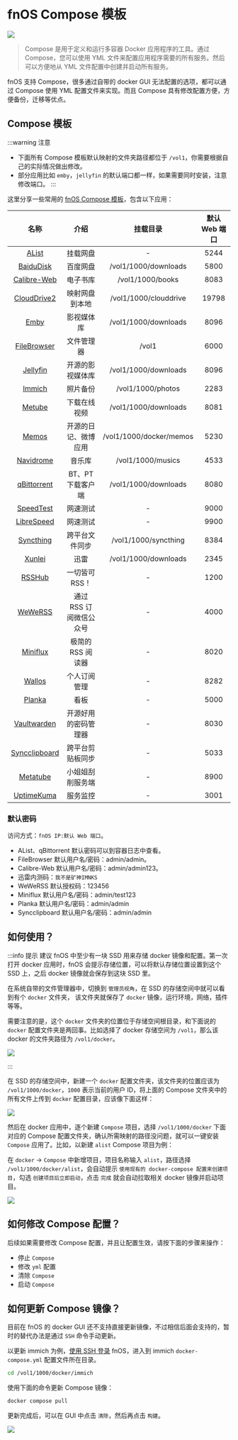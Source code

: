 # fnOS Compose 模板

![](https://img.slarker.me/wiki/d1f910c1b4c74765ba2754b10c8002e3.jpeg)

> Compose 是用于定义和运行多容器 Docker 应用程序的工具。通过 Compose，您可以使用 YML 文件来配置应用程序需要的所有服务。然后可以方便地从 YML 文件配置中创建并启动所有服务。

fnOS 支持 Compose，很多通过自带的 docker GUI 无法配置的选项，都可以通过 Compose 使用 YML 配置文件来实现。而且 Compose 具有修改配置方便，方便备份，迁移等优点。

## Compose 模板

:::warning 注意
- 下面所有 Compose 模板默认映射的文件夹路径都位于 `/vol1`，你需要根据自己的实际情况做出修改。
- 部分应用比如 `emby`，`jellyfin` 的默认端口都一样，如果需要同时安装，注意修改端口。
:::

这里分享一些常用的 [fnOS Compose 模板](https://www.123pan.com/s/1JKMjv-ICao)，包含以下应用：

| 名称        |     介绍      |  挂载目录 | 默认 Web 端口 |
| :-------------: | :-----------: | :----: | :----: |
| [AList](https://alist.nn.ci/zh/)       | 挂载网盘 | - | 5244 | 
| [BaiduDisk](https://hub.docker.com/r/johngong/baidunetdisk)       | 百度网盘 | /vol1/1000/downloads | 5800 |
|  [Calibre-Web](https://hub.docker.com/r/linuxserver/calibre-web)      |   电子书库   |  /vol1/1000/books | 8083 |
|  [CloudDrive2](https://www.clouddrive2.com/) |   映射网盘到本地    |   /vol1/1000/clouddrive | 19798 |
|  [Emby](https://hub.docker.com/r/amilys/embyserver) |   影视媒体库    |   /vol1/1000/downloads | 8096 |
|  [FileBrowser](https://github.com/filebrowser/filebrowser) |   文件管理器    |   /vol1 | 6000 |
|  [Jellyfin](https://hub.docker.com/r/nyanmisaka/jellyfin) |   开源的影视媒体库    |   /vol1/1000/downloads | 8096 |
|  [Immich](https://immich.app/) |   照片备份    |   /vol1/1000/photos | 2283 |
|  [Metube](https://github.com/alexta69/metube) |   下载在线视频    |   /vol1/1000/downloads | 8081 |
|  [Memos](https://github.com/usememos/memos) |   开源的日记、微博应用    |   /vol1/1000/docker/memos | 5230 |
|  [Navidrome](https://github.com/navidrome/navidrome) |   音乐库    |   /vol1/1000/musics | 4533 |
|  [qBittorrent](https://hub.docker.com/r/linuxserver/qbittorrent) |   BT、PT 下载客户端    |   /vol1/1000/downloads | 8080 |
|  [SpeedTest](https://hub.docker.com/r/openspeedtest/latest) |   网速测试    |   - | 9000 |
|  [LibreSpeed](https://docs.linuxserver.io/images/docker-librespeed/) |   网速测试    |   - | 9900 |
|  [Syncthing](https://docs.linuxserver.io/images/docker-syncthing) |   跨平台文件同步    |   /vol1/1000/syncthing | 8384 |
|  [Xunlei](https://github.com/cnk3x/xunlei) |   迅雷    |   /vol1/1000/downloads | 2345 |
|  [RSSHub](https://docs.rsshub.app/) |   一切皆可 RSS！    |   - | 1200 |
|  [WeWeRSS](https://github.com/cooderl/wewe-rss) |   通过 RSS 订阅微信公众号    |   - | 4000 |
|  [Miniflux](https://miniflux.app/) |   极简的 RSS 阅读器    |   - | 8020 |
|  [Wallos](https://github.com/ellite/Wallos) |   个人订阅管理    |   - | 8282 |
|  [Planka](https://planka.app) |   看板    |   - | 5000 |
|  [Vaultwarden](https://hub.docker.com/r/vaultwarden/server) |   开源好用的密码管理器   |   - | 8030 |
|  [Syncclipboard](https://github.com/Jeric-X/SyncClipboard) |   跨平台剪贴板同步   |   - | 5033 |
|  [Metatube](https://metatube-community.github.io/README_ZH/) |   小姐姐刮削服务端   |   - | 8900 |
|  [UptimeKuma](https://github.com/louislam/uptime-kuma) |   服务监控  |   - | 3001 |


### 默认密码

访问方式：`fnOS IP:默认 Web 端口`。

- AList、qBittorrent 默认密码可以到容器日志中查看。
- FileBrowser 默认用户名/密码：admin/admin。
- Calibre-Web 默认用户名/密码：admin/admin123。
- 迅雷内测码：`我不是矿神IMNKS`
- WeWeRSS 默认授权码：123456
- Miniflux 默认用户名/密码：admin/test123
- Planka 默认用户名/密码：admin/admin
- Syncclipboard 默认用户名/密码：admin/admin

## 如何使用？

:::info 提示
建议 fnOS 中至少有一块 SSD 用来存储 docker 镜像和配置。第一次打开 docker 应用时，fnOS 会提示存储位置，可以将默认存储位置设置到这个 SSD 上，之后 docker 镜像就会保存到这块 SSD 里。

在系统自带的文件管理器中，切换到 `管理员视角`，在 SSD 的存储空间中就可以看到有个 `docker` 文件夹， 该文件夹就保存了 `docker` 镜像，运行环境，网络，插件等等。

需要注意的是，这个 `docker` 文件夹的位置位于存储空间根目录，和下面说的 `docker` 配置文件夹是两回事。比如选择了 docker 存储空间为 `/vol1`，那么该 docker 的文件夹路径为 `/vol1/docker`。

![](https://img.slarker.me/wiki/b7f53b07cf85475086fe98213b4aa363.png)

:::

在 SSD 的存储空间中，新建一个 `docker` 配置文件夹，该文件夹的位置应该为 `/vol1/1000/docker`，`1000` 表示当前的用户 ID，将上面的 Compose 文件夹中的所有文件上传到 `docker` 配置目录，应该像下面这样：

![](https://img.slarker.me/wiki/1e5e847f1af14f93b5bd17ca9aedbea6.png)

然后在 docker 应用中，逐个新建 `Compose` 项目，选择 `/vol1/1000/docker` 下面对应的 Compose 配置文件夹，确认所需映射的路径没问题，就可以一键安装 `Compose` 应用了。比如，以新建 `alist` Compose 项目为例：

在 `docker` -> `Compose` 中新增项目，项目名称输入 `alist`，路径选择 `/vol1/1000/docker/alist`，会自动提示 `使用现有的 docker-compose 配置来创建项目`，勾选 `创建项目后立即启动`，点击 `完成` 就会自动拉取相关 docker 镜像并启动项目。

![](https://img.slarker.me/wiki/910ff73f8ac54ddbbd60b7047dc7b56e.png)

## 如何修改 Compose 配置？

后续如果需要修改 Compose 配置，并且让配置生效，请按下面的步骤来操作：

- 停止 `Compose`
- 修改 `yml` 配置
- 清除 `Compose`
- 启动 `Compose`

## 如何更新 Compose 镜像？

目前在 fnOS 的 docker GUI 还不支持直接更新镜像，不过相信后面会支持的，暂时的替代办法是通过 `SSH` 命令手动更新。

以更新 immich 为例，[使用 SSH 登录](/fnos/ssh.md) fnOS，进入到 immich `docker-compose.yml` 配置文件所在目录。

```sh
cd /vol1/1000/docker/immich
```

使用下面的命令更新 Compose 镜像：

```sh
docker compose pull
```

更新完成后，可以在 GUI 中点击 `清除`，然后再点击 `构建`。

![](https://img.slarker.me/wiki/a76e77b20c2b4a26832339fcff3349fe.png)
